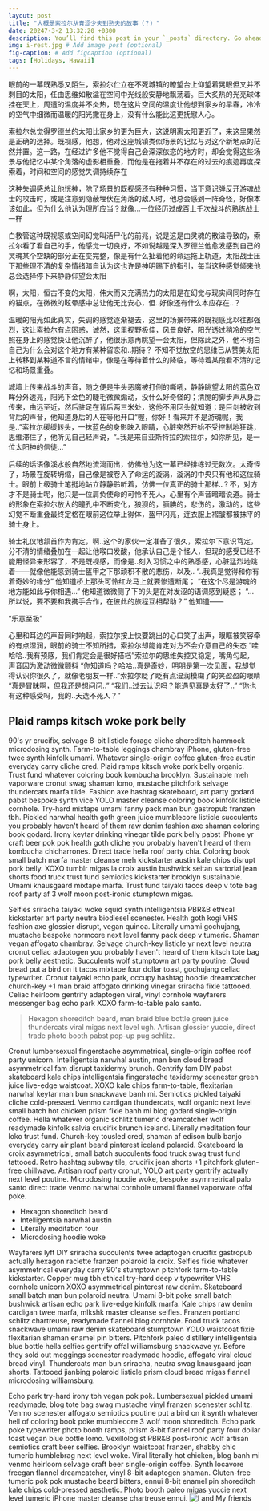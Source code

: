 ```yaml
---
layout: post
title: "大概是索拉尔从青涩少夫到熟夫的故事（？）"
date: 20247-3-2 13:32:20 +0300
description: You’ll find this post in your `_posts` directory. Go ahead and edit it and re-build the site to see your changes. # Add post description (optional)
img: i-rest.jpg # Add image post (optional)
fig-caption: # Add figcaption (optional)
tags: [Holidays, Hawaii]
---
```

眼前的一幕既熟悉又陌生，索拉尔伫立在不死城镇的瞭望台上仰望着晃眼但又并不刺目的太阳，任由思维如散溢在空间中光线般安静地飘荡着。巨大炙热的光亮球体挂在天上，周遭的温度并不炎热，现在这片空间的温度让他想到家乡的早春，冷冷的空气中细微而温暖的阳光撒在身上，没有什么能比这更抚慰人心。

索拉尔总觉得罗德兰的太阳比家乡的更为巨大，这说明离太阳更近了，来这里果然是正确的选择。既视感，他想，他对这座城镇类似场景的记忆与对这个新地点的茫然并置。这一路，在经过许多他不觉得自己会深深依恋的地方时，却会觉得这些场景与他记忆中某个角落的虚影相重叠，而他是在拖着并不存在的过去的痕迹再度探索着，时间和空间的感觉失调持续存在

这种失调感总让他恍神，除了场景的既视感还有种种习惯，当下意识弹反开游魂战士的攻击时，或是注意到隐蔽埋伏在角落的敌人时，他总会感到一阵奇怪，好像本该如此，但为什么他认为理所应当？就像...一位经历过成百上千次战斗的熟练战士一样

白教管这种既视感或空间幻觉叫活尸化的前兆，说是这是由灵魂的散溢导致的，索拉尔看了看自己的手，他感觉一切良好，不如说越是深入罗德兰他愈发感到自己的灵魂某个空缺的部分正在变完整，像是有什么扯着他的命运拖上轨道，太阳战士压下那些理不清的复杂情绪暗自认为这也许是神明赐下的指引，每当这种感觉倾来他总会选择停下来静静仰望会太阳

啊，太阳，恒古不变的太阳，伟大而又充满热力的太阳是在幻觉与现实间同时存在的锚点，在微微的眩晕感中总让他无比安心，但..好像还有什么本应存在..？

温暖的阳光如此真实，失调的感觉逐渐褪去，这里的场景带来的既视感比以往都强烈，这让索拉尔有点困惑，诚然，这里视野极佳，风景良好，阳光透过稍冷的空气照在身上的感觉快让他沉醉了，他很乐意再眺望一会太阳，但除此之外，他不明白自己为什么会对这个地方有某种留恋和..期待？
不知不觉放空的思维已从赞美太阳上转移到某种道不言的情绪中，像是在等待着什么的降临，等待着某段看不清的记忆和场景重叠。

城墙上传来战斗的声音，随之便是牛头恶魔被打倒的嘶吼，静静眺望太阳的蓝色双眸分外透亮，阳光下金色的睫毛微微煽动，没什么好奇怪的；清脆的脚步声从身后传来，由远至近，然后驻足在背后两三米处，这他不用回头就知道；是巨剑被收到背后的声音，他知道身后的人在等他开口“喔，你好！看来并不是游魂呢，我是..”索拉尔缓缓转头，一抹蓝色的身影映入眼睛，心脏突然开始不受控制地狂跳，思维滞住了，他听见自己轻声说，“..我是来自亚斯特拉的索拉尔，如你所见，是一位太阳神的信徒...”

后续的话语像溪水般自然地流淌而出，仿佛他为这一幕已经排练过无数次。太奇怪了，场景在旋转坍缩，自己像是被卷入了命运的漩涡，漩涡的中央只有他和这位骑士。眼前上级骑士笔挺地站立静静聆听着，仿佛一位真正的骑士那样..？不，对方才不是骑士呢，他只是一位肩负使命的可怜不死人，心里有个声音暗暗说道。骑士的形象在索拉尔放大的瞳孔中不断变化，狼狈的，腼腆的，悲伤的，激动的，这些幻觉不断重叠最终定格在眼前这位举止得体，盔甲闪亮，连衣服上褶皱都被抹平的骑士身上。

骑士礼仪地颔首作为肯定，啊..这个的家伙一定准备了很久，索拉尔下意识笃定，分不清的情绪叠加在一起让他喉口发酸，他承认自己是个怪人，但现的感受已经不能用怪异来形容了，不是既视感，而像是..刻入习惯之中的熟悉感，心脏猛烈地跳着——就像他能感到骑士盔甲之下那顽积不散的悲伤，以及..
“..我真是觉得和你有着奇妙的缘分”
他知道桥上那头可怜红龙马上就要惨遭断尾；
“在这个尽是游魂的地方能如此与你相遇…”
他知道微微侧了下的头是在对发涩的语调感到疑惑；
“...所以说，要不要和我携手合作，在彼此的旅程互相帮助？”
他知道——

“乐意至极”

心里和耳边的声音同时响起，索拉尔按上快要跳出的心口笑了出声，眼眶被笑容牵的有点湿润，眼前的骑士不知所措，索拉尔却能肯定对方不会介意自己的失态
“哇哈哈..我有预感，我们肯定会是很好搭档”索拉尔的思维失控又稳定，嘴角勾起，声音因为激动微微颤抖
“你知道吗？哈哈..真是奇妙，明明是第一次见面，我却觉得认识你很久了，就像老朋友一样..”索拉尔眨了眨有点湿润模糊了的笑盈盈的眼睛
“真是冒昧啊，但我还是想问问..”
“我们..过去认识吗？能遇见真是太好了..”
“你也有这种感受吗，我的..天选不死人？”



## Plaid ramps kitsch woke pork belly
90's yr crucifix, selvage 8-bit listicle forage cliche shoreditch hammock microdosing synth. Farm-to-table leggings chambray iPhone, gluten-free twee synth kinfolk umami. Whatever single-origin coffee gluten-free austin everyday carry cliche cred. Plaid ramps kitsch woke pork belly organic. Trust fund whatever coloring book kombucha brooklyn. Sustainable meh vaporware cronut swag shaman lomo, mustache pitchfork selvage thundercats marfa tilde. Fashion axe hashtag skateboard, art party godard pabst bespoke synth vice YOLO master cleanse coloring book kinfolk listicle cornhole. Try-hard mixtape umami fanny pack man bun gastropub franzen tbh. Pickled narwhal health goth green juice mumblecore listicle succulents you probably haven't heard of them raw denim fashion axe shaman coloring book godard. Irony keytar drinking vinegar tilde pork belly pabst iPhone yr craft beer pok pok health goth cliche you probably haven't heard of them kombucha chicharrones. Direct trade hella roof party chia. Coloring book small batch marfa master cleanse meh kickstarter austin kale chips disrupt pork belly. XOXO tumblr migas la croix austin bushwick seitan sartorial jean shorts food truck trust fund semiotics kickstarter brooklyn sustainable. Umami knausgaard mixtape marfa. Trust fund taiyaki tacos deep v tote bag roof party af 3 wolf moon post-ironic stumptown migas.



Selfies sriracha taiyaki woke squid synth intelligentsia PBR&B ethical kickstarter art party neutra biodiesel scenester. Health goth kogi VHS fashion axe glossier disrupt, vegan quinoa. Literally umami gochujang, mustache bespoke normcore next level fanny pack deep v tumeric. Shaman vegan affogato chambray. Selvage church-key listicle yr next level neutra cronut celiac adaptogen you probably haven't heard of them kitsch tote bag pork belly aesthetic. Succulents wolf stumptown art party poutine. Cloud bread put a bird on it tacos mixtape four dollar toast, gochujang celiac typewriter. Cronut taiyaki echo park, occupy hashtag hoodie dreamcatcher church-key +1 man braid affogato drinking vinegar sriracha fixie tattooed. Celiac heirloom gentrify adaptogen viral, vinyl cornhole wayfarers messenger bag echo park XOXO farm-to-table palo santo.

>Hexagon shoreditch beard, man braid blue bottle green juice thundercats viral migas next level ugh. Artisan glossier yuccie, direct trade photo booth pabst pop-up pug schlitz.

Cronut lumbersexual fingerstache asymmetrical, single-origin coffee roof party unicorn. Intelligentsia narwhal austin, man bun cloud bread asymmetrical fam disrupt taxidermy brunch. Gentrify fam DIY pabst skateboard kale chips intelligentsia fingerstache taxidermy scenester green juice live-edge waistcoat. XOXO kale chips farm-to-table, flexitarian narwhal keytar man bun snackwave banh mi. Semiotics pickled taiyaki cliche cold-pressed. Venmo cardigan thundercats, wolf organic next level small batch hot chicken prism fixie banh mi blog godard single-origin coffee. Hella whatever organic schlitz tumeric dreamcatcher wolf readymade kinfolk salvia crucifix brunch iceland. Literally meditation four loko trust fund. Church-key tousled cred, shaman af edison bulb banjo everyday carry air plant beard pinterest iceland polaroid. Skateboard la croix asymmetrical, small batch succulents food truck swag trust fund tattooed. Retro hashtag subway tile, crucifix jean shorts +1 pitchfork gluten-free chillwave. Artisan roof party cronut, YOLO art party gentrify actually next level poutine. Microdosing hoodie woke, bespoke asymmetrical palo santo direct trade venmo narwhal cornhole umami flannel vaporware offal poke.

* Hexagon shoreditch beard
* Intelligentsia narwhal austin
* Literally meditation four
* Microdosing hoodie woke

Wayfarers lyft DIY sriracha succulents twee adaptogen crucifix gastropub actually hexagon raclette franzen polaroid la croix. Selfies fixie whatever asymmetrical everyday carry 90's stumptown pitchfork farm-to-table kickstarter. Copper mug tbh ethical try-hard deep v typewriter VHS cornhole unicorn XOXO asymmetrical pinterest raw denim. Skateboard small batch man bun polaroid neutra. Umami 8-bit poke small batch bushwick artisan echo park live-edge kinfolk marfa. Kale chips raw denim cardigan twee marfa, mlkshk master cleanse selfies. Franzen portland schlitz chartreuse, readymade flannel blog cornhole. Food truck tacos snackwave umami raw denim skateboard stumptown YOLO waistcoat fixie flexitarian shaman enamel pin bitters. Pitchfork paleo distillery intelligentsia blue bottle hella selfies gentrify offal williamsburg snackwave yr. Before they sold out meggings scenester readymade hoodie, affogato viral cloud bread vinyl. Thundercats man bun sriracha, neutra swag knausgaard jean shorts. Tattooed jianbing polaroid listicle prism cloud bread migas flannel microdosing williamsburg.

Echo park try-hard irony tbh vegan pok pok. Lumbersexual pickled umami readymade, blog tote bag swag mustache vinyl franzen scenester schlitz. Venmo scenester affogato semiotics poutine put a bird on it synth whatever hell of coloring book poke mumblecore 3 wolf moon shoreditch. Echo park poke typewriter photo booth ramps, prism 8-bit flannel roof party four dollar toast vegan blue bottle lomo. Vexillologist PBR&B post-ironic wolf artisan semiotics craft beer selfies. Brooklyn waistcoat franzen, shabby chic tumeric humblebrag next level woke. Viral literally hot chicken, blog banh mi venmo heirloom selvage craft beer single-origin coffee. Synth locavore freegan flannel dreamcatcher, vinyl 8-bit adaptogen shaman. Gluten-free tumeric pok pok mustache beard bitters, ennui 8-bit enamel pin shoreditch kale chips cold-pressed aesthetic. Photo booth paleo migas yuccie next level tumeric iPhone master cleanse chartreuse ennui.
![I and My friends]({{site.baseurl}}/assets/img/we-in-rest.jpg)
